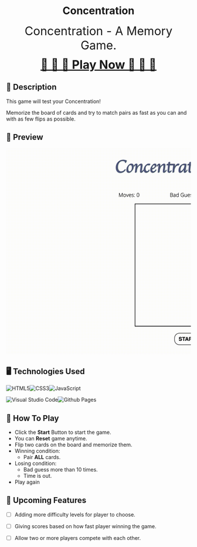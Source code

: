 <h1 align="center">Concentration</h1>

<center><font size = "6px"> Concentration - A Memory Game. </font></span></center>


<b><center><font size = "6px"><a href="https://tcjiao.github.io/Concentration/">🚀 🚀 🚀 Play Now 🚀 🚀 🚀</a> </font></span></center></b>

## 📝 Description

This game will test your Concentration!

Memorize the board of cards and try to match pairs as fast as you can and with as few flips as possible.




## 📸 Preview
![Gameplay GIF](imgs/preview.gif)


## 🖥️ Technologies Used
![HTML5](https://img.shields.io/badge/html5-%23E34F26.svg?style=for-the-badge&logo=html5&logoColor=white)![CSS3](https://img.shields.io/badge/css3-%231572B6.svg?style=for-the-badge&logo=css3&logoColor=white)![JavaScript](https://img.shields.io/badge/javascript-%23323330.svg?style=for-the-badge&logo=javascript&logoColor=%23F7DF1E)

![Visual Studio Code](https://img.shields.io/badge/Visual%20Studio%20Code-0078d7.svg?style=for-the-badge&logo=visual-studio-code&logoColor=white)![Github Pages](https://img.shields.io/badge/github%20pages-121013?style=for-the-badge&logo=github&logoColor=white)


## 🎯 How To Play
- Click the **Start** Button to start the game.
- You can **Reset** game anytime.
- Flip two cards on the board and memorize them.
- Winning condition:
  - Pair **ALL** cards.
- Losing condition:
  - Bad guess more than 10 times.
  - Time is out.
- Play again


## 🌱 Upcoming Features
- [ ] Adding more difficulty levels for player to choose.
- [ ] Giving scores based on how fast player winning the game.
- [ ] Allow two or more players compete with each other.

